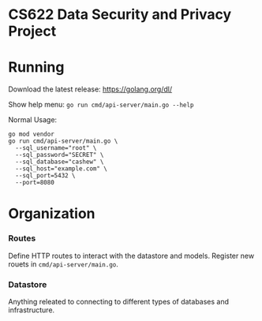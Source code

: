 # CS622 Data Security and Privacy Project

# Running

Download the latest release: https://golang.org/dl/

Show help menu:
`go run cmd/api-server/main.go --help`

Normal Usage:
```
go mod vendor
go run cmd/api-server/main.go \
  --sql_username="root" \
  --sql_password="SECRET" \
  --sql_database="cashew" \
  --sql_host="example.com" \
  --sql_port=5432 \
  --port=8080
```

# Organization

### Routes

Define HTTP routes to interact with the datastore and models. Register new
rouets in `cmd/api-server/main.go`.

### Datastore

Anything releated to connecting to different types of databases and infrastructure.
